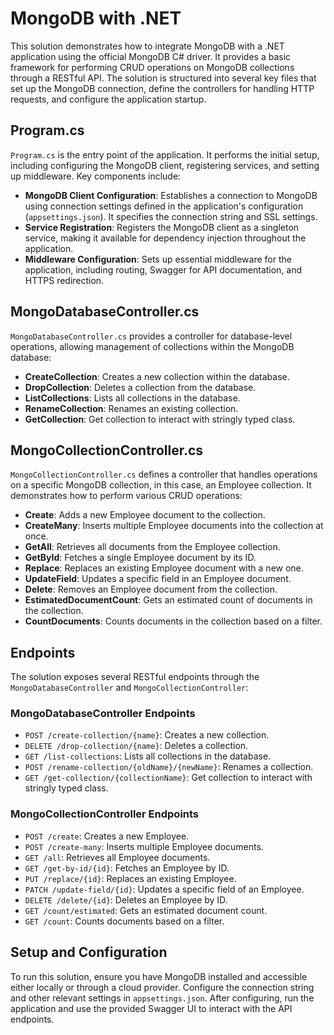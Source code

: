 # MongoDB with .NET 

This solution demonstrates how to integrate MongoDB with a .NET application using the official MongoDB C# driver. It provides a basic framework for performing CRUD operations on MongoDB collections through a RESTful API. The solution is structured into several key files that set up the MongoDB connection, define the controllers for handling HTTP requests, and configure the application startup.

## Program.cs

`Program.cs` is the entry point of the application. It performs the initial setup, including configuring the MongoDB client, registering services, and setting up middleware. Key components include:

- **MongoDB Client Configuration**: Establishes a connection to MongoDB using connection settings defined in the application's configuration (`appsettings.json`). It specifies the connection string and SSL settings.
- **Service Registration**: Registers the MongoDB client as a singleton service, making it available for dependency injection throughout the application.
- **Middleware Configuration**: Sets up essential middleware for the application, including routing, Swagger for API documentation, and HTTPS redirection.


## MongoDatabaseController.cs

`MongoDatabaseController.cs` provides a controller for database-level operations, allowing management of collections within the MongoDB database:

- **CreateCollection**: Creates a new collection within the database.
- **DropCollection**: Deletes a collection from the database.
- **ListCollections**: Lists all collections in the database.
- **RenameCollection**: Renames an existing collection.
- **GetCollection**: Get collection to interact with stringly typed class.


## MongoCollectionController.cs

`MongoCollectionController.cs` defines a controller that handles operations on a specific MongoDB collection, in this case, an Employee collection. It demonstrates how to perform various CRUD operations:

- **Create**: Adds a new Employee document to the collection.
- **CreateMany**: Inserts multiple Employee documents into the collection at once.
- **GetAll**: Retrieves all documents from the Employee collection.
- **GetById**: Fetches a single Employee document by its ID.
- **Replace**: Replaces an existing Employee document with a new one.
- **UpdateField**: Updates a specific field in an Employee document.
- **Delete**: Removes an Employee document from the collection.
- **EstimatedDocumentCount**: Gets an estimated count of documents in the collection.
- **CountDocuments**: Counts documents in the collection based on a filter.

## Endpoints

The solution exposes several RESTful endpoints through the `MongoDatabaseController` and `MongoCollectionController`:


### MongoDatabaseController Endpoints

- `POST /create-collection/{name}`: Creates a new collection.
- `DELETE /drop-collection/{name}`: Deletes a collection.
- `GET /list-collections`: Lists all collections in the database.
- `POST /rename-collection/{oldName}/{newName}`: Renames a collection.
- `GET /get-collection/{collectionName}`: Get collection to interact with stringly typed class.


### MongoCollectionController Endpoints

- `POST /create`: Creates a new Employee.
- `POST /create-many`: Inserts multiple Employee documents.
- `GET /all`: Retrieves all Employee documents.
- `GET /get-by-id/{id}`: Fetches an Employee by ID.
- `PUT /replace/{id}`: Replaces an existing Employee.
- `PATCH /update-field/{id}`: Updates a specific field of an Employee.
- `DELETE /delete/{id}`: Deletes an Employee by ID.
- `GET /count/estimated`: Gets an estimated document count.
- `GET /count`: Counts documents based on a filter.

## Setup and Configuration

To run this solution, ensure you have MongoDB installed and accessible either locally or through a cloud provider. Configure the connection string and other relevant settings in `appsettings.json`. After configuring, run the application and use the provided Swagger UI to interact with the API endpoints.
 
